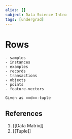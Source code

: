 ```yaml
---
alias: []
subject: Data Science Intro
tags: [undergrad]
---
```

# Rows

```ad-example
- samples
- instances
- examples
- records
- transactions
- objects
- points
- feature-vectors
```

```ad-info
Given as ==d==-tuple
```

## References
1. [[Data Matrix]]
2. [[Tuple]]